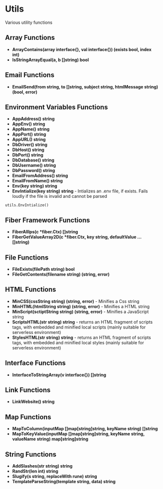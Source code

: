 # Utils

Various utility functions

## Array Functions
- <b>ArrayContains(array interface{}, val interface{}) (exists bool, index int)</b>
- <b>IsStringArrayEqual(a, b []string) bool</b>

## Email Functions
- <b>EmailSend(from string, to []string, subject string, htmlMessage string) (bool, error)</b>

## Environment Variables Functions
- <b>AppAddress() string</b>
- <b>AppEnv() string</b>
- <b>AppName() string</b>
- <b>AppPort() string</b>
- <b>AppURL() string</b>
- <b>DbDriver() string</b>
- <b>DbHost() string</b>
- <b>DbPort() string</b>
- <b>DbDatabase() string</b>
- <b>DbUsername() string</b>
- <b>DbPassword() string</b>
- <b>EmailFromAddress() string</b>
- <b>EmailFromName() string</b>
- <b>Env(key string) string</b>
- <b>EnvIntialize(key string) string</b> - Intializes an .env file, if exists. Fails loudly if the file is invalid and cannot be parsed
```
utils.EnvIntialize()
```

## Fiber Framework Functions
- <b>FiberAllIps(c *fiber.Ctx) []string</b>
- <b>FiberGetValueArray2D(c *fiber.Ctx, key string, defaultValue ...[]string)</b>

## File Functions
- <b>FileExists(filePath string) bool</b>
- <b>FileGetContents(filename string) (string, error)</b>

## HTML Functions
- <b>MinCSS(cssString string) (string, error)</b> - Minifies a Css string
- <b>MinHTML(htmlString string) (string, error)</b> - Minifies a HTML string
- <b>MinScript(sctiptString string) (string, error)</b> - Minifies a JavaScript string
- <b>ScriptsHTML(str string) string</b> - returns an HTML fragment of scripts tags, with embedded and minified local scripts (mainly suitable for serverless environment)
- <b>StylesHTML(str string) string</b> - returns an HTML fragment of scripts tags, with embedded and minified local styles (mainly suitable for serverless environment)

## Interface Functions
- <b>InterfaceToStringArray(v interface{}) []string</b>

## Link Functions
- <b>LinkWebsite() string</b>

## Map Functions
- <b>MapToColumn(inputMap []map[string]string, keyName string) []string</b>
- <b>MapToKeyValue(inputMap []map[string]string, keyName string, valueName string) map[string]string</b>

## String Functions
- <b>AddSlashes(str string) string</b>
- <b>RandStr(len int) string</b>
- <b>Slugify(s string, replaceWith rune) string</b>
- <b>TemplateParseString(template string, data) string</b>

